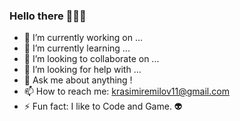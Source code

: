 ### Hello there 👋:eyes::eyes:


- 🔭 I’m currently working on ...
- 🌱 I’m currently learning ...
- 👯 I’m looking to collaborate on ...
- 🤔 I’m looking for help with ...
- 💬 Ask me about anything !
- 📫 How to reach me: krasimiremilov11@gmail.com
- ⚡ Fun fact: I like to Code and Game. :alien:

